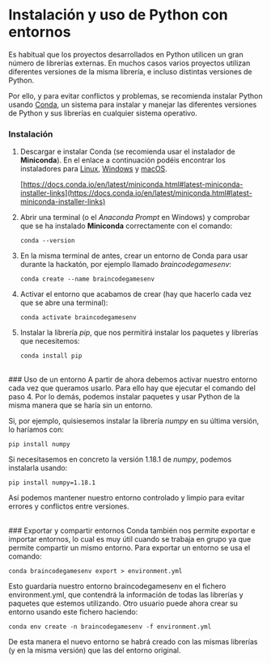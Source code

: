 # Instalación y uso de Python con entornos

Es habitual que los proyectos desarrollados en Python utilicen un gran número de librerías externas. En muchos casos varios proyectos utilizan diferentes versiones de la misma librería, e incluso distintas versiones de Python.

Por ello, y para evitar conflictos y problemas, se recomienda instalar Python usando [Conda](https://conda.io/projects/conda/en/latest/index.html), un sistema para instalar y manejar las diferentes versiones de Python y sus librerías en cualquier sistema operativo.

### Instalación
1. Descargar e instalar Conda (se recomienda usar el instalador de **Miniconda**). En el enlace a continuación podéis encontrar los instaladores para [Linux](https://docs.conda.io/projects/conda/en/latest/user-guide/install/linux.html), [Windows](https://docs.conda.io/projects/conda/en/latest/user-guide/install/windows.html) y [macOS](https://docs.conda.io/projects/conda/en/latest/user-guide/install/macos.html).

	[https://docs.conda.io/en/latest/miniconda.html#latest-miniconda-installer-links](https://docs.conda.io/en/latest/miniconda.html#latest-miniconda-installer-links)
    

2. Abrir una terminal (o el *Anaconda Prompt* en Windows) y comprobar que se ha instalado **Miniconda** correctamente con el comando:
	
	```
	conda --version
	```

3. En la misma terminal de antes, crear un entorno de Conda para usar durante la hackatón, por ejemplo llamado *braincodegamesenv*:

	```
	conda create --name braincodegamesenv
	```

4. Activar el entorno que acabamos de crear (hay que hacerlo cada vez que se abre una terminal):

	```
	conda activate braincodegamesenv
	```

5. Instalar la librería *pip*, que nos permitirá instalar los paquetes y librerías que necesitemos:

	```
	conda install pip
	```

<br>
### Uso de un entorno
A partir de ahora debemos activar nuestro entorno cada vez que queramos usarlo. Para ello hay que ejecutar el comando del paso 4. Por lo demás, podemos instalar paquetes y usar Python de la misma manera que se haría sin un entorno.

Si, por ejemplo, quisiesemos instalar la librería *numpy* en su última versión, lo haríamos con:

```
pip install numpy
```

Si necesitasemos en concreto la versión 1.18.1 de *numpy*, podemos instalarla usando:

```
pip install numpy=1.18.1
```

Así podemos mantener nuestro entorno controlado y limpio para evitar errores y conflictos entre versiones.


<br>
### Exportar y compartir entornos
Conda también nos permite exportar e importar entornos, lo cual es muy útil cuando se trabaja en grupo ya que permite compartir un mismo entorno. Para exportar un entorno se usa el comando:

```
conda braincodegamesenv export > environment.yml
```

Esto guardaría nuestro entorno braincodegamesenv en el fichero environment.yml, que contendrá la información de todas las librerías y paquetes que estemos utilizando. Otro usuario puede ahora crear su entorno usando este fichero haciendo:

```
conda env create -n braincodegamesenv -f environment.yml
```

De esta manera el nuevo entorno se habrá creado con las mismas librerías (y en la misma versión) que las del entorno original.